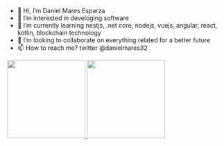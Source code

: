 - 👋 Hi, I’m Daniel Mares Esparza
- 👀 I’m interested in develoging software
- 🌱 I’m currently learning nestjs, .net core, nodejs, vuejs, angular, react, kotlin, blockchain technology
- 💞️ I’m looking to collaborate on everything related for a better future
- 📫 How to reach me? twitter @danielmares32

<a href="https://github.com/danielmares32">
  <img height="180em" src="https://github-readme-stats.vercel.app/api?username=danielmares32&theme=buefy&show_icons=true" />
  <img height="180em" src="https://github-readme-stats.vercel.app/api/top-langs/?username=danielmares32&hide=jupyter notebook&langs_count=10&layout=compact" />
</a>

<!---
danielmares32/danielmares32 is a ✨ special ✨ repository because its `README.md` (this file) appears on your GitHub profile.
You can click the Preview link to take a look at your changes.
--->
